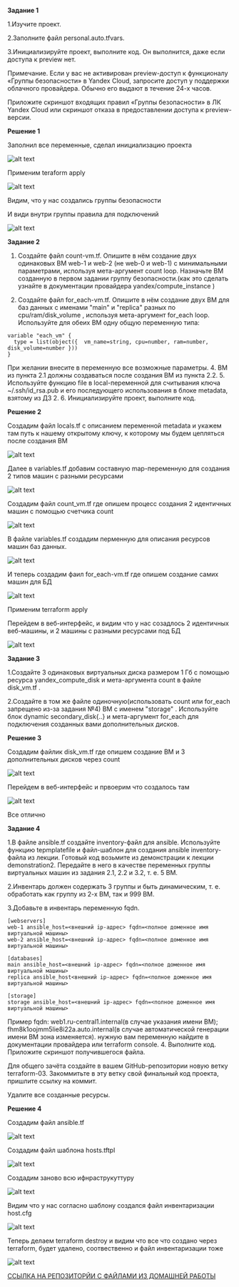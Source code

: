 **Задание 1**

1.Изучите проект.

2.Заполните файл personal.auto.tfvars.

3.Инициализируйте проект, выполните код. Он выполнится, даже если доступа к preview нет.

Примечание. Если у вас не активирован preview-доступ к функционалу «Группы безопасности» в Yandex Cloud, запросите доступ у поддержки облачного провайдера. Обычно его выдают в течение 24-х часов.

Приложите скриншот входящих правил «Группы безопасности» в ЛК Yandex Cloud или скриншот отказа в предоставлении доступа к preview-версии.




**Решение 1**

Заполнил все переменные, сделал инициализацию проекта

![alt text](https://github.com/mezhibo/Terrafrom3/blob/faa394a043154747c1ac5e9acef867b89b0dbbf3/IMG/1.jpg)

Применим teraform apply

![alt text](https://github.com/mezhibo/Terrafrom3/blob/faa394a043154747c1ac5e9acef867b89b0dbbf3/IMG/2.jpg)

Видим, что у нас создались группы безопасности

И види внутри группы правила для подключений 

![alt text](https://github.com/mezhibo/Terrafrom3/blob/8f56f1fcfb974fb51e3fabcd3e8704908a064e9f/IMG/3.jpg)


**Задание 2**

1. Создайте файл count-vm.tf. Опишите в нём создание двух одинаковых ВМ web-1 и web-2 (не web-0 и web-1) с минимальными параметрами, используя мета-аргумент count loop. Назначьте ВМ созданную в первом задании группу безопасности.(как это сделать узнайте в документации провайдера yandex/compute_instance )

2. Создайте файл for_each-vm.tf. Опишите в нём создание двух ВМ для баз данных с именами "main" и "replica" разных по cpu/ram/disk_volume , используя мета-аргумент for_each loop. Используйте для обеих ВМ одну общую переменную типа:
```
variable "each_vm" {
  type = list(object({  vm_name=string, cpu=number, ram=number, disk_volume=number }))
}
```

При желании внесите в переменную все возможные параметры. 4. ВМ из пункта 2.1 должны создаваться после создания ВМ из пункта 2.2. 5. Используйте функцию file в local-переменной для считывания ключа ~/.ssh/id_rsa.pub и его последующего использования в блоке metadata, взятому из ДЗ 2. 6. Инициализируйте проект, выполните код.



**Решение 2**


Создадим файл locals.tf с описанием переменной metadata и укажем там путь к нашему открытому ключу, к которому мы будем цепляться после создания ВМ

![alt text](https://github.com/mezhibo/Terrafrom3/blob/fc9a6637a63ce787a723cd48aee3820b1635b406/IMG/4.jpg)


Далее в variables.tf добавим составную map-переменную для создания 2 типов машин с разными ресурсами


![alt text](https://github.com/mezhibo/Terrafrom3/blob/fc9a6637a63ce787a723cd48aee3820b1635b406/IMG/5.jpg)


Создадим файл count_vm.tf где опишем процесс создания 2 идентичных машин с помощью счетчика count

![alt text](https://github.com/mezhibo/Terrafrom3/blob/fc9a6637a63ce787a723cd48aee3820b1635b406/IMG/6.jpg)


В файле variables.tf создадим перменную для описания ресурсов машин баз данных.

![alt text](https://github.com/mezhibo/Terrafrom3/blob/a969a9a00a4be681f86cc6931bf218235d394f71/IMG/8.jpg)

И теперь создадим фаил for_each-vm.tf где опишем создание самих машин для БД

![alt text](https://github.com/mezhibo/Terrafrom3/blob/a969a9a00a4be681f86cc6931bf218235d394f71/IMG/9.jpg)


Применим terraform apply

Перейдем в веб-интерфейс, и видим что у нас созадлось 2 идентичных веб-машины, и 2 машины с разными ресурсами под БД

![alt text](https://github.com/mezhibo/Terrafrom3/blob/f6d5ad9479b8b87f89368cd14896e22d2f97373f/IMG/10.jpg)



**Задание 3**

1.Создайте 3 одинаковых виртуальных диска размером 1 Гб с помощью ресурса yandex_compute_disk и мета-аргумента count в файле disk_vm.tf .

2.Создайте в том же файле одиночную(использовать count или for_each запрещено из-за задания №4) ВМ c именем "storage" . Используйте блок dynamic secondary_disk{..} и мета-аргумент for_each для подключения созданных вами дополнительных дисков.



**Решение 3**


Создадим файлик disk_vm.tf где опишем создание ВМ и 3 дополнительных дисков через count

![alt text](https://github.com/mezhibo/Terrafrom3/blob/c964dd80690d67391cf350522eab8ecde86151df/IMG/11.jpg)


Перейдем в веб-интерфейс и првоерим что создалось там

![alt text](https://github.com/mezhibo/Terrafrom3/blob/c964dd80690d67391cf350522eab8ecde86151df/IMG/12.jpg)

Все отлично



**Задание 4**

1.В файле ansible.tf создайте inventory-файл для ansible. Используйте функцию tepmplatefile и файл-шаблон для создания ansible inventory-файла из лекции. Готовый код возьмите из демонстрации к лекции demonstration2. Передайте в него в качестве переменных группы виртуальных машин из задания 2.1, 2.2 и 3.2, т. е. 5 ВМ.

2.Инвентарь должен содержать 3 группы и быть динамическим, т. е. обработать как группу из 2-х ВМ, так и 999 ВМ.

3.Добавьте в инвентарь переменную fqdn.
```
[webservers]
web-1 ansible_host=<внешний ip-адрес> fqdn=<полное доменное имя виртуальной машины>
web-2 ansible_host=<внешний ip-адрес> fqdn=<полное доменное имя виртуальной машины>

[databases]
main ansible_host=<внешний ip-адрес> fqdn=<полное доменное имя виртуальной машины>
replica ansible_host<внешний ip-адрес> fqdn=<полное доменное имя виртуальной машины>

[storage]
storage ansible_host=<внешний ip-адрес> fqdn=<полное доменное имя виртуальной машины>
```

Пример fqdn: web1.ru-central1.internal(в случае указания имени ВМ); fhm8k1oojmm5lie8i22a.auto.internal(в случае автоматической генерации имени ВМ зона изменяется). нужную вам переменную найдите в документации провайдера или terraform console. 4. Выполните код. Приложите скриншот получившегося файла.

Для общего зачёта создайте в вашем GitHub-репозитории новую ветку terraform-03. Закоммитьте в эту ветку свой финальный код проекта, пришлите ссылку на коммит.

Удалите все созданные ресурсы.


**Решение 4**

Создадим файл ansible.tf

![alt text](https://github.com/mezhibo/Terrafrom3/blob/8d288cfced4442c1d0420e58ec61fb13719cf147/IMG/20.jpg)

Создадим файл шаблона hosts.tftpl 


![alt text](https://github.com/mezhibo/Terrafrom3/blob/8d288cfced4442c1d0420e58ec61fb13719cf147/IMG/21.jpg)

Создадим заново всю ифнраструкуттуру 

![alt text](https://github.com/mezhibo/Terrafrom3/blob/8d288cfced4442c1d0420e58ec61fb13719cf147/IMG/22.jpg)


Видим что у нас согласно шаблону создался файл инвентаризации host.cfg

![alt text](https://github.com/mezhibo/Terrafrom3/blob/8d288cfced4442c1d0420e58ec61fb13719cf147/IMG/23.jpg)

Теперь делаем terraform destroy и видим что все что создано через terraform, будет удалено, соотвественно и файл инвентаризации тоже 


![alt text](https://github.com/mezhibo/Terrafrom3/blob/8d288cfced4442c1d0420e58ec61fb13719cf147/IMG/24.jpg)


[ССЫЛКА НА РЕПОЗИТОРЙИ С ФАЙЛАМИ ИЗ ДОМАШНЕЙ РАБОТЫ](https://github.com/mezhibo/ter-homeworks/tree/b354525df66c734ce49b0c71fc87234ccd1748af/03/src)
